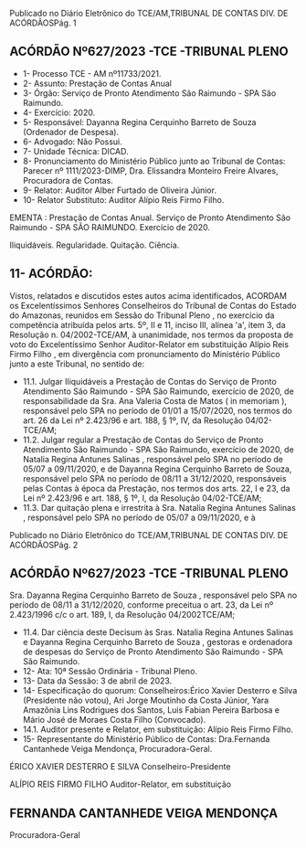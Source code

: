 Publicado  no  Diário  Eletrônico do TCE/AM,TRIBUNAL DE CONTAS DIV. DE ACÓRDÃOSPág. 1

## ACÓRDÃO Nº627/2023 -TCE -TRIBUNAL PLENO

- 1- Processo TCE - AM nº11733/2021.
- 2- Assunto: Prestação de Contas Anual
- 3- Órgão: Serviço de Pronto Atendimento São Raimundo - SPA São Raimundo.
- 4- Exercício: 2020.
- 5- Responsável: Dayanna Regina Cerquinho Barreto de Souza (Ordenador de Despesa).
- 6- Advogado: Não Possui.
- 7- Unidade Técnica: DICAD.
- 8- Pronunciamento  do  Ministério  Público  junto  ao  Tribunal  de  Contas: Parecer  nº 1111/2023-DIMP, Dra. Elissandra Monteiro Freire Alvares, Procuradora de Contas.
- 9- Relator: Auditor Alber Furtado de Oliveira Júnior.
- 10- Relator Substituto: Auditor Alípio Reis Firmo Filho.

EMENTA :  Prestação  de  Contas  Anual.  Serviço  de Pronto  Atendimento  São  Raimundo  -  SPA  SÃO RAIMUNDO. Exercício de 2020.

Iliquidáveis. Regularidade. Quitação. Ciência.

## 11-  ACÓRDÃO:

Vistos, relatados e discutidos estes autos acima identificados, ACORDAM os Excelentíssimos Senhores Conselheiros do Tribunal de Contas do Estado do Amazonas, reunidos em Sessão do Tribunal Pleno , no exercício da competência atribuída pelos arts. 5º, II e 11, inciso III, alínea 'a', item 3, da Resolução n. 04/2002-TCE/AM, à unanimidade, nos  termos  da  proposta  de    voto  do  Excelentíssimo  Senhor  Auditor-Relator    em substituição Alípio Reis Firmo Filho ,  em divergência com pronunciamento do Ministério Público junto a este Tribunal, no sentido de:

- 11.1. Julgar  Iliquidáveis a  Prestação  de  Contas  do  Serviço  de  Pronto Atendimento São Raimundo - SPA São Raimundo, exercício de 2020, de  responsabilidade  da Sra. Ana  Valeria  Costa  de  Matos ( in memoriam ), responsável pelo SPA no período de 01/01 a 15/07/2020, nos  termos  do  art.  26  da  Lei  nº  2.423/96  e  art.  188,  §  1º,  IV,  da Resolução 04/02-TCE/AM;
- 11.2. Julgar regular a Prestação de Contas do Serviço de Pronto Atendimento São Raimundo - SPA São Raimundo, exercício de 2020, de Natalia  Regina  Antunes  Salinas , responsável  pelo  SPA  no período  de  05/07  a  09/11/2020,  e  de  Dayanna  Regina  Cerquinho Barreto  de  Souza,  responsável  pelo  SPA  no  período  de  08/11  a 31/12/2020,  responsáveis  pelas  Contas  à  época  da  Prestação,  nos termos dos arts. 22, I e 23, da Lei nº 2.423/96 e art. 188, § 1º, I, da Resolução 04/02-TCE/AM;
- 11.3. Dar  quitação plena  e  irrestrita  à Sra.  Natalia  Regina  Antunes Salinas , responsável pelo SPA no período de 05/07 a 09/11/2020, e à

Publicado  no  Diário  Eletrônico do TCE/AM,TRIBUNAL DE CONTAS DIV. DE ACÓRDÃOSPág. 2

## ACÓRDÃO Nº627/2023 -TCE -TRIBUNAL PLENO

Sra. Dayanna  Regina  Cerquinho  Barreto  de  Souza ,  responsável pelo SPA no período de 08/11 a 31/12/2020, conforme preceitua o art. 23,  da  Lei  nº  2.423/1996  c/c  o  art.  189,  I,  da  Resolução  04/2002TCE/AM;

- 11.4. Dar  ciência deste Decisum às Sras.  Natalia Regina  Antunes Salinas e Dayanna Regina Cerquinho Barreto de Souza ,  gestoras e  ordenadora  de  despesas  do  Serviço  de  Pronto  Atendimento  São Raimundo - SPA São Raimundo.
- 12-  Ata: 10ª Sessão Ordinária - Tribunal Pleno.
- 13-  Data da Sessão: 3 de abril de 2023.
- 14-  Especificação do quorum: Conselheiros:Érico Xavier Desterro e Silva (Presidente não votou), Ari Jorge Moutinho da Costa Júnior, Yara Amazônia Lins Rodrigues dos Santos, Luis Fabian Pereira Barbosa e Mário José de Moraes Costa Filho (Convocado).
- 14.1. Auditor presente e Relator, em substituição: Alípio Reis Firmo Filho.
- 15-  Representante do Ministério Público de Contas: Dra.Fernanda Cantanhede Veiga Mendonça, Procuradora-Geral.

ÉRICO XAVIER DESTERRO E SILVA Conselheiro-Presidente

ALÍPIO REIS FIRMO FILHO Auditor-Relator, em substituição

## FERNANDA CANTANHEDE VEIGA MENDONÇA

Procuradora-Geral
